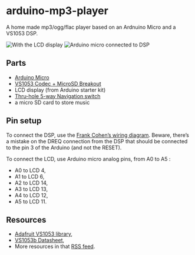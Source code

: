 arduino-mp3-player
==================

A home made mp3/ogg/flac player based on an Ardnuino Micro and a VS1053 DSP.


![With the LCD display](https://o.twimg.com/2/proxy.jpg?t=HBgtaHR0cDovL3N0YXRpYy5vdy5seS9waG90b3Mvb3JpZ2luYWwvNllHeEkuanBnFIAzFKAmABYAEgA&s=HFGx8TUPbeiCgxIg8m6fPP1cvS68ORTTdAN7lskziPg)
![Arduino micro connected to DSP](https://pbs.twimg.com/media/BxwyLgXIAAARbxZ.jpg:small)


## Parts ##

- [Arduino Micro](http://arduino.cc/en/Main/ArduinoBoardMicro)
- [VS1053 Codec + MicroSD Breakout](https://www.adafruit.com/products/1381)
- LCD display (from Arduino starter kit)
- [Thru-hole 5-way Navigation switch](https://www.adafruit.com/products/504)
- a micro SD card to store music


## Pin setup ##

To connect the DSP, use the [Frank Cohen’s wiring diagram](http://votsh.files.wordpress.com/2014/02/vs1053-arduino-micro-connections.pdf). 
Beware, there’s a mistake on the DREQ connection from the DSP that should be connected to the pin 3 of the Arduino (and not the RESET).

To connect the LCD, use Arduino micro analog pins, from A0 to A5 : 
- A0 to LCD 4, 
- A1 to LCD 6, 
- A2 to LCD 14,
- A3 to LCD 13,
- A4 to LCD 12,
- A5 to LCD 11.

## Resources ##

- [Adafruit VS1053 library](https://github.com/adafruit/Adafruit_VS1053_Library),
- [VS1053b Datasheet](https://www.adafruit.com/datasheets/vs1053.pdf),
- More resources in that [RSS feed](https://rsstodolist.appspot.com/?name=mp3player&l=100).
